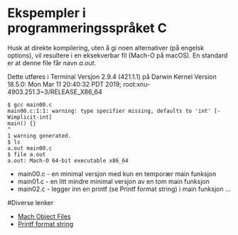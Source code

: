 # Ekspempler i programmeringsspråket C
Husk at direkte kompilering, uten å gi noen alternativer (på engelsk options), vil resultere i en eksekverbar fil (Mach-O på macOS). En standard er at denne file får navn *a.out*.

Dette utføres i Terminal Versjon 2.9.4 (421.1.1) på Darwin Kernel Version 18.5.0: Mon Mar 11 20:40:32 PDT 2019; root:xnu-4903.251.3~3/RELEASE_X86_64 
```
$ gcc main00.c
main00.c:1:1: warning: type specifier missing, defaults to 'int' [-Wimplicit-int]
main() {}
^
1 warning generated.
$ ls
a.out main00.c
$ file a.out 
a.out: Mach-O 64-bit executable x86_64
```

* main00.c - en minimal versjon med kun en temporær main funksjon 
* main01.c - en litt mindre minimal versjon av en tom main funksjon
* main02.c - legger inn en printf (se Printf format string) i main funksjon
...

#Diverse lenker
* [Mach Object Files](http://www.cilinder.be/docs/next/NeXTStep/3.3/nd/DevTools/14_MachO/MachO.htmld/index.html)
* [Printf format string](https://en.wikipedia.org/wiki/Printf_format_string)

